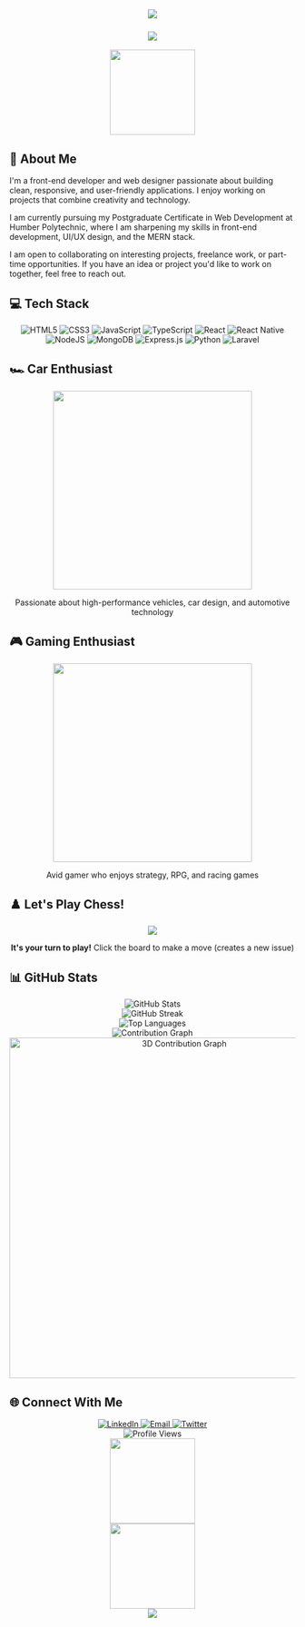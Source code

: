 <div align="center">
  <img src="https://capsule-render.vercel.app/api?type=waving&color=gradient&height=300&section=header&text=Hi%20There,%20I'm%20Ark!&fontSize=90&animation=fadeIn" />
</div>

<!-- Typing Animation -->
<h3 align="center">
  <img src="https://readme-typing-svg.herokuapp.com?font=Fira+Code&weight=600&size=24&pause=1000&color=F75C7E&center=true&vCenter=true&random=false&width=500&lines=Front-end+Developer;Web+Designer;MERN+Stack+Enthusiast;Car+Enthusiast;Gaming+Aficionado" />
</h3>

<!-- About Me Section with Car Animation -->
<div align="center">
  <img src="[https://giphy.com/gifs/melt-Q7WzwrAazdhfi](https://media3.giphy.com/media/v1.Y2lkPTc5MGI3NjExMW9wd3dweWRtb3pxY2JxamR6endpcjI1cHlrZTJkNHBqbGxreTRhcCZlcD12MV9pbnRlcm5hbF9naWZfYnlfaWQmY3Q9Zw/Q7WzwrAazdhfi/giphy.gif)" width="150" />
</div>

## 🚀 About Me

I'm a front-end developer and web designer passionate about building clean, responsive, and user-friendly applications. I enjoy working on projects that combine creativity and technology.

I am currently pursuing my Postgraduate Certificate in Web Development at Humber Polytechnic, where I am sharpening my skills in front-end development, UI/UX design, and the MERN stack.

I am open to collaborating on interesting projects, freelance work, or part-time opportunities. If you have an idea or project you'd like to work on together, feel free to reach out.

<!-- Tech Stack Section with Icons and Animations -->
## 💻 Tech Stack

<div align="center">
  <img src="https://img.shields.io/badge/html5-%23E34F26.svg?style=for-the-badge&logo=html5&logoColor=white" alt="HTML5" />
  <img src="https://img.shields.io/badge/css3-%231572B6.svg?style=for-the-badge&logo=css3&logoColor=white" alt="CSS3" />
  <img src="https://img.shields.io/badge/javascript-%23323330.svg?style=for-the-badge&logo=javascript&logoColor=%23F7DF1E" alt="JavaScript" />
  <img src="https://img.shields.io/badge/typescript-%23007ACC.svg?style=for-the-badge&logo=typescript&logoColor=white" alt="TypeScript" />
  <img src="https://img.shields.io/badge/react-%2320232a.svg?style=for-the-badge&logo=react&logoColor=%2361DAFB" alt="React" />
  <img src="https://img.shields.io/badge/React_Native-20232A?style=for-the-badge&logo=react&logoColor=61DAFB" alt="React Native" />
  <img src="https://img.shields.io/badge/node.js-6DA55F?style=for-the-badge&logo=node.js&logoColor=white" alt="NodeJS" />
  <img src="https://img.shields.io/badge/MongoDB-%234ea94b.svg?style=for-the-badge&logo=mongodb&logoColor=white" alt="MongoDB" />
  <img src="https://img.shields.io/badge/express.js-%23404d59.svg?style=for-the-badge&logo=express&logoColor=%2361DAFB" alt="Express.js" />
  <img src="https://img.shields.io/badge/python-3670A0?style=for-the-badge&logo=python&logoColor=ffdd54" alt="Python" />
  <img src="https://img.shields.io/badge/laravel-%23FF2D20.svg?style=for-the-badge&logo=laravel&logoColor=white" alt="Laravel" />
</div>

<!-- Car Enthusiast Section with Animation -->
## 🏎️ Car Enthusiast
<div align="center">
  <img src="https://media.giphy.com/media/iJgXKwiopV0KZN4V8G/giphy.gif" width="350" />
</div>

<p align="center">Passionate about high-performance vehicles, car design, and automotive technology</p>

<!-- Gaming Section with Animation -->
## 🎮 Gaming Enthusiast
<div align="center">
  <img src="https://media.giphy.com/media/13HgwGsXF0aiGY/giphy.gif" width="350" />
</div>

<p align="center">Avid gamer who enjoys strategy, RPG, and racing games</p>

<!-- Interactive Chess Board -->
## ♟️ Let's Play Chess!

<div align="center">
  <a href="https://github.com/ARK650/ARK650/issues/new?title=Chess%3A+Move+e2+to+e4&body=Please+make+your+move.+I+am+playing+as+black%2C+you+are+playing+as+white.%0D%0ACurrently+white+is+next+to+move.%0D%0A%0D%0A%5Bfen%20diagram%5D%0D%0Arnbqkbnr%2Fpppppppp%2F8%2F8%2F8%2F8%2FPPPPPPPP%2FRNBQKBNR%20w%20KQkq%20-%200%201%5B%2Ffen%5D%0D%0A%0D%0AClick+the+%22Submit+new+issue%22+button+below+the+form+to+make+your+move.">
    <img src="https://readme-chess-board.vercel.app/board/rnbqkbnr/pppppppp/8/8/8/8/PPPPPPPP/RNBQKBNR_w_KQkq_-_0_1.svg">
  </a>
</div>

<p align="center">
  <b>It's your turn to play!</b> Click the board to make a move (creates a new issue)
</p>

<!-- GitHub Stats Section with Animations -->
## 📊 GitHub Stats

<div align="center">
  <img src="https://github-readme-stats.vercel.app/api?username=ARK650&show_icons=true&theme=radical&include_all_commits=true&count_private=true" alt="GitHub Stats" />
</div>

<div align="center">
  <img src="https://github-readme-streak-stats.herokuapp.com/?user=ARK650&theme=radical" alt="GitHub Streak" />
</div>

<div align="center">
  <img src="https://github-readme-stats.vercel.app/api/top-langs/?username=ARK650&layout=compact&theme=radical" alt="Top Languages" />
</div>

<!-- Contribution Graph -->
<div align="center">
  <img src="https://github-readme-activity-graph.vercel.app/graph?username=ARK650&theme=redical" alt="Contribution Graph" />
</div>

<!-- 3D Contribution Graph -->
<div align="center">
  <img src="https://skyline.github.com/ARK650/2023" width="600" alt="3D Contribution Graph" />
</div>

<!-- Connect with Me Section with Animations -->
## 🌐 Connect With Me

<div align="center">
  <a href="https://www.linkedin.com/in/your-linkedin/" target="_blank">
    <img src="https://img.shields.io/badge/LinkedIn-0077B5?style=for-the-badge&logo=linkedin&logoColor=white" alt="LinkedIn" />
  </a>
  <a href="mailto:your.email@example.com" target="_blank">
    <img src="https://img.shields.io/badge/Email-D14836?style=for-the-badge&logo=gmail&logoColor=white" alt="Email" />
  </a>
  <a href="https://twitter.com/your-twitter" target="_blank">
    <img src="https://img.shields.io/badge/Twitter-1DA1F2?style=for-the-badge&logo=twitter&logoColor=white" alt="Twitter" />
  </a>
</div>

<!-- Profile Views Counter -->
<div align="center">
  <img src="https://komarev.com/ghpvc/?username=ARK650&style=flat-square&color=blue" alt="Profile Views" />
</div>

<!-- Car Animation in Footer -->
<div align="center">
  <img src="https://media.giphy.com/media/3ohs4gSs3V0Q7qOtKU/giphy.gif" width="150" />
</div>

<!-- Game Controller Animation -->
<div align="center">
  <img src="https://media.giphy.com/media/12QMzVeF4QsqTC/giphy.gif" width="150" />
</div>

<!-- Footer -->
<div align="center">
  <img src="https://capsule-render.vercel.app/api?type=waving&color=gradient&height=120&section=footer" />
</div>
